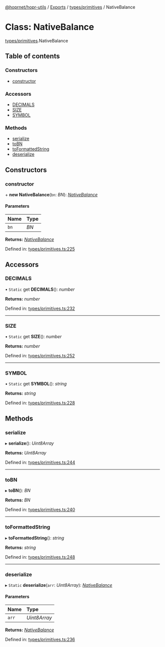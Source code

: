 [@hoprnet/hopr-utils](../README.md) / [Exports](../modules.md) / [types/primitives](../modules/types_primitives.md) / NativeBalance

# Class: NativeBalance

[types/primitives](../modules/types_primitives.md).NativeBalance

## Table of contents

### Constructors

- [constructor](types_primitives.nativebalance.md#constructor)

### Accessors

- [DECIMALS](types_primitives.nativebalance.md#decimals)
- [SIZE](types_primitives.nativebalance.md#size)
- [SYMBOL](types_primitives.nativebalance.md#symbol)

### Methods

- [serialize](types_primitives.nativebalance.md#serialize)
- [toBN](types_primitives.nativebalance.md#tobn)
- [toFormattedString](types_primitives.nativebalance.md#toformattedstring)
- [deserialize](types_primitives.nativebalance.md#deserialize)

## Constructors

### constructor

\+ **new NativeBalance**(`bn`: *BN*): [*NativeBalance*](types_primitives.nativebalance.md)

#### Parameters

| Name | Type |
| :------ | :------ |
| `bn` | *BN* |

**Returns:** [*NativeBalance*](types_primitives.nativebalance.md)

Defined in: [types/primitives.ts:225](https://github.com/hoprnet/hoprnet/blob/448a47a/packages/utils/src/types/primitives.ts#L225)

## Accessors

### DECIMALS

• `Static` get **DECIMALS**(): *number*

**Returns:** *number*

Defined in: [types/primitives.ts:232](https://github.com/hoprnet/hoprnet/blob/448a47a/packages/utils/src/types/primitives.ts#L232)

___

### SIZE

• `Static` get **SIZE**(): *number*

**Returns:** *number*

Defined in: [types/primitives.ts:252](https://github.com/hoprnet/hoprnet/blob/448a47a/packages/utils/src/types/primitives.ts#L252)

___

### SYMBOL

• `Static` get **SYMBOL**(): *string*

**Returns:** *string*

Defined in: [types/primitives.ts:228](https://github.com/hoprnet/hoprnet/blob/448a47a/packages/utils/src/types/primitives.ts#L228)

## Methods

### serialize

▸ **serialize**(): *Uint8Array*

**Returns:** *Uint8Array*

Defined in: [types/primitives.ts:244](https://github.com/hoprnet/hoprnet/blob/448a47a/packages/utils/src/types/primitives.ts#L244)

___

### toBN

▸ **toBN**(): *BN*

**Returns:** *BN*

Defined in: [types/primitives.ts:240](https://github.com/hoprnet/hoprnet/blob/448a47a/packages/utils/src/types/primitives.ts#L240)

___

### toFormattedString

▸ **toFormattedString**(): *string*

**Returns:** *string*

Defined in: [types/primitives.ts:248](https://github.com/hoprnet/hoprnet/blob/448a47a/packages/utils/src/types/primitives.ts#L248)

___

### deserialize

▸ `Static` **deserialize**(`arr`: *Uint8Array*): [*NativeBalance*](types_primitives.nativebalance.md)

#### Parameters

| Name | Type |
| :------ | :------ |
| `arr` | *Uint8Array* |

**Returns:** [*NativeBalance*](types_primitives.nativebalance.md)

Defined in: [types/primitives.ts:236](https://github.com/hoprnet/hoprnet/blob/448a47a/packages/utils/src/types/primitives.ts#L236)
